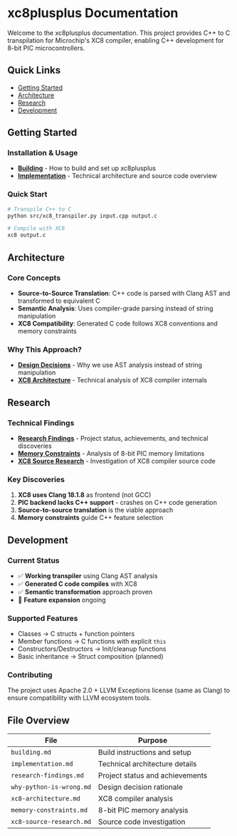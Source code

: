 # xc8plusplus Documentation

Welcome to the xc8plusplus documentation. This project provides C++ to C transpilation for Microchip's XC8 compiler, enabling C++ development for 8-bit PIC microcontrollers.

## Quick Links

- [Getting Started](#getting-started)
- [Architecture](#architecture) 
- [Research](#research)
- [Development](#development)

## Getting Started

### Installation & Usage
- **[Building](building.md)** - How to build and set up xc8plusplus
- **[Implementation](implementation.md)** - Technical architecture and source code overview

### Quick Start
```bash
# Transpile C++ to C
python src/xc8_transpiler.py input.cpp output.c

# Compile with XC8
xc8 output.c
```

## Architecture

### Core Concepts
- **Source-to-Source Translation**: C++ code is parsed with Clang AST and transformed to equivalent C
- **Semantic Analysis**: Uses compiler-grade parsing instead of string manipulation
- **XC8 Compatibility**: Generated C code follows XC8 conventions and memory constraints

### Why This Approach?
- **[Design Decisions](why-python-is-wrong.md)** - Why we use AST analysis instead of string manipulation
- **[XC8 Architecture](xc8-architecture.md)** - Technical analysis of XC8 compiler internals

## Research

### Technical Findings
- **[Research Findings](research-findings.md)** - Project status, achievements, and technical discoveries
- **[Memory Constraints](memory-constraints.md)** - Analysis of 8-bit PIC memory limitations
- **[XC8 Source Research](xc8-source-research.md)** - Investigation of XC8 compiler source code

### Key Discoveries
1. **XC8 uses Clang 18.1.8** as frontend (not GCC)
2. **PIC backend lacks C++ support** - crashes on C++ code generation
3. **Source-to-source translation** is the viable approach
4. **Memory constraints** guide C++ feature selection

## Development

### Current Status
- ✅ **Working transpiler** using Clang AST analysis
- ✅ **Generated C code compiles** with XC8
- ✅ **Semantic transformation** approach proven
- 🔄 **Feature expansion** ongoing

### Supported Features
- Classes → C structs + function pointers
- Member functions → C functions with explicit `this`
- Constructors/Destructors → Init/cleanup functions
- Basic inheritance → Struct composition (planned)

### Contributing
The project uses Apache 2.0 + LLVM Exceptions license (same as Clang) to ensure compatibility with LLVM ecosystem tools.

## File Overview

| File | Purpose |
|------|---------|
| `building.md` | Build instructions and setup |
| `implementation.md` | Technical architecture details |
| `research-findings.md` | Project status and achievements |
| `why-python-is-wrong.md` | Design decision rationale |
| `xc8-architecture.md` | XC8 compiler analysis |
| `memory-constraints.md` | 8-bit PIC memory analysis |
| `xc8-source-research.md` | Source code investigation |
